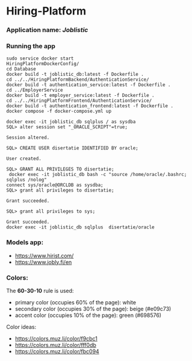 # Hiring-Platform

### Application name: *Joblistic*

### Running the app

```
sudo service docker start
HiringPlatformDockerConfig/
cd Database
docker build -t joblistic_db:latest -f Dockerfile .
cd ../../HiringPlatformBackend/AuthenticationService/
docker build -t authentication_service:latest -f Dockerfile .
cd ../EmployerService
docker build -t employer_service:latest -f Dockerfile .
cd ../../HiringPlatformFrontend/AuthenticationService/
docker build -t authentication_frontend:latest -f Dockerfile .
docker compose -f docker-compose.yml up
```

```
docker exec -it joblistic_db sqlplus / as sysdba
SQL> alter session set "_ORACLE_SCRIPT"=true;

Session altered.

SQL> CREATE USER disertatie IDENTIFIED BY oracle;

User created.

SQL> GRANT ALL PRIVILEGES TO disertatie;
 docker exec -it joblistic_db bash -c "source /home/oracle/.bashrc; sqlplus /nolog"
connect sys/oracle@ORCLDB as sysdba;
SQL> grant all privileges to disertatie;

Grant succeeded.

SQL> grant all privileges to sys;

Grant succeeded.
docker exec -it joblistic_db sqlplus  disertatie/oracle
```

### Models app: 
* https://www.hirist.com/
* https://www.jobly.fi/en

### Colors:
The **60-30-10** rule is used:
* primary color (occupies 60% of the page): white
* secondary color (occupies 30% of the page): beige (#e09c73)
* accent color (occupies 10% of the page): green (#698576)

Color ideas:
* https://colors.muz.li/color/f9cbc1
* https://colors.muz.li/color/fff0db
* https://colors.muz.li/color/fbc094
